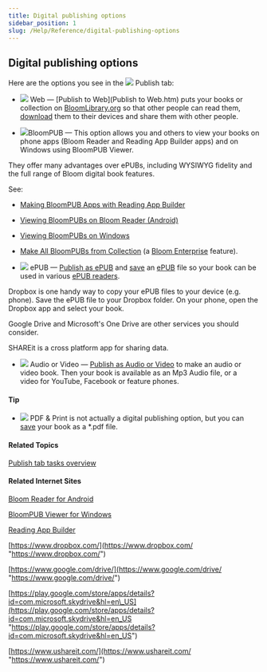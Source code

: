 ```yaml
---
title: Digital publishing options
sidebar_position: 1
slug: /Help/Reference/digital-publishing-options
---
```


## Digital publishing options

Here are the options you see in the ![](/ref-docs-assets/images/User_Interface/Tabs/PublishTab.png) Publish tab:

-   ![](/ref-docs-assets/images/Tasks/Publish_tasks/UploadNew.png) Web — [Publish to Web](Publish to Web.htm) puts your books or collection on [BloomLibrary.org](https://bloomlibrary.org/ "https://bloomlibrary.org/") so that other people can read them, [download](../Basic_tasks/Get_a_book_from_BloomLibrary.md) them to their devices and share them with other people.
    
-   ![](/ref-docs-assets/images/Tasks/Publish_tasks/Android_Button_New.png)BloomPUB — This option allows you and others to view your books on phone apps (Bloom Reader and Reading App Builder apps) and on Windows using BloomPUB Viewer.
    

They offer many advantages over ePUBs, including WYSIWYG fidelity and the full range of Bloom digital book features. 

See: 

-   [Making BloomPUB Apps with Reading App Builder](Making_BloomPUB_Apps_with_Reading_App_Builder.md)
    
-   [Viewing BloomPUBs on Bloom Reader (Android)](Make_a_BloomPUB_file_overview.md)
    
-   [Viewing BloomPUBs on Windows](Viewing_BloomPUBs_on_Windows.md)
    
-   [Make All BloomPUBs from Collection](Make_All_BloomPUBS_from_Collection.md) (a [Bloom Enterprise](../Edit_tasks/Enterprise/EnterpriseRequired.md) feature).
    

-   ![](/ref-docs-assets/images/Tasks/Publish_tasks/EPUB_buttonSmall.png) ePUB — [Publish as ePUB](Make_an_ePUB_book_overview.md) and [save](Save_EPUB_file.md) an [ePUB](../../Concepts/EPUB.md) file so your book can be used in various [ePUB readers](../../Concepts/Epub_Readers.md).
    

Dropbox is one handy way to copy your ePUB files to your device (e.g. phone). Save the ePUB file to your Dropbox folder. On your phone, open the Dropbox app and select your book.

Google Drive and Microsoft's One Drive are other services you should consider.

SHAREit is a cross platform app for sharing data.

-   ![](/ref-docs-assets/images/Tasks/Publish_tasks/VideoButton.png) Audio or Video — [Publish as Audio or Video](Create_audio_or_video_of_book.md) to make an audio or video book. Then your book is available as an Mp3 Audio file, or a video for YouTube, Facebook or feature phones.
    

#### Tip

-   ![](/ref-docs-assets/images/Tasks/Publish_tasks/PDFandPrint.png) PDF & Print is not actually a digital publishing option, but you can [save](Save_PDF_file.md) your book as a \*.pdf file.
    

#### Related Topics

[Publish tab tasks overview](Publish_tasks_overview.md)

#### Related Internet Sites

[Bloom Reader for Android](https://bloomlibrary.org/page/create/bloom-reader "https://bloomlibrary.org/page/create/bloom-reader")

[BloomPUB Viewer for Windows](https://github.com/BloomBooks/bloompub-viewer/releases "https://github.com/BloomBooks/bloompub-viewer/releases")

[Reading App Builder](https://software.sil.org/readingappbuilder/ "https://software.sil.org/readingappbuilder/")

[https://www.dropbox.com/](https://www.dropbox.com/ "https://www.dropbox.com/")

[https://www.google.com/drive/](https://www.google.com/drive/ "https://www.google.com/drive/")

[https://play.google.com/store/apps/details?id=com.microsoft.skydrive&hl=en\_US](https://play.google.com/store/apps/details?id=com.microsoft.skydrive&hl=en_US "https://play.google.com/store/apps/details?id=com.microsoft.skydrive&hl=en_US")

[https://www.ushareit.com/](https://www.ushareit.com/ "https://www.ushareit.com/")